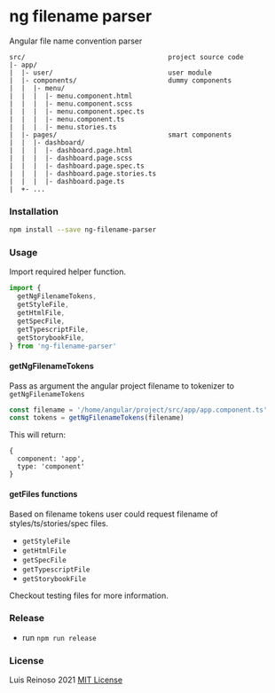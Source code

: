# ng filename parser

Angular file name convention parser

```
src/                                    project source code
|- app/
|  |- user/                             user module
|  |- components/                       dummy components
|  |  |- menu/
|  |  |  |- menu.component.html
|  |  |  |- menu.component.scss
|  |  |  |- menu.component.spec.ts
|  |  |  |- menu.component.ts
|  |  |  |- menu.stories.ts
|  |- pages/                            smart components
|  |  |- dashboard/
|  |  |  |- dashboard.page.html
|  |  |  |- dashboard.page.scss
|  |  |  |- dashboard.page.spec.ts
|  |  |  |- dashboard.page.stories.ts
|  |  |  |- dashboard.page.ts
|  +- ...
```

### Installation

```bash
npm install --save ng-filename-parser
```

### Usage

Import required helper function.

```typescript
import {
  getNgFilenameTokens,
  getStyleFile,
  getHtmlFile,
  getSpecFile,
  getTypescriptFile,
  getStorybookFile,
} from 'ng-filename-parser'
```

#### getNgFilenameTokens

Pass as argument the angular project filename to tokenizer to `getNgFilenameTokens`

```typescript
const filename = '/home/angular/project/src/app/app.component.ts'
const tokens = getNgFilenameTokens(filename)
```

This will return:

```
{
  component: 'app',
  type: 'component'
}
```

#### getFiles functions

Based on filename tokens user could request filename of styles/ts/stories/spec files.

- `getStyleFile`
- `getHtmlFile`
- `getSpecFile`
- `getTypescriptFile`
- `getStorybookFile`

Checkout testing files for more information.

### Release

- run `npm run release`

### License

Luis Reinoso 2021 [MIT License](LICENSE)
